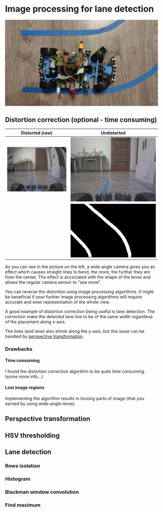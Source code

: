# Image processing for lane detection
![lane_detection_birdeye](/images/lane_detection_birdeye.jpg)
## Distortion correction (optional - time consuming)
| Distorted (raw) | Undistorted |
|-------------|----------------------|
| ![before_undistort](/images/before_undistort.jpg) | ![after_undistort](/images/after_undistort.jpg) |
|  | ![after_undistort_mask](/images/after_undistort_mask.png) |

As you can see in the picture on the left, a wide angle camera gives you an effect which causes straight lines to bend, the more, the further they are from the center. The effect is accociated with the shape of the lense and allows the regular camera sensor to "see more".

You can reverse the distortion using image processing algorithms. It might be beneficial if your further image processing algorithms will require accurate and even representation of the whole view.

A good example of distortion correction being useful is lane detection. The correction make the detected lane line to be of the same width regardless of the placement along x-axis. 

The lines (and lane) also shrink along the y-axis, but this issue can be handled by [perspective transformation](#perspective-transformation).

### Drawbacks
#### Time consuming 
I found the distortion correction algorithm to be quite time consuming. (some more info...)
#### Lost image regions
Implementing the algorithm results in loosing parts of image (that you earned by using wide-angle lense).



## Perspective transformation

## HSV thresholding

## Lane detection
### Rows isolation
### Histogram
### Blackman window convolution
### Find maximum
